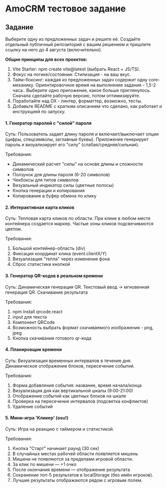 # AmoCRM тестовое задание

## Задание
  Выберите одну из предложенных задач и решите её. Создайте отдельный публичный репозиторий с вашим решением и пришлите ссылку на него до 4 августа (включительно).

**Общие принципы для всех проектов:**

1. Vite Starter: npm create vite@latest (выбрать React + JS/TS).
2. Фокус на логике/состоянии: Стилизация - на ваш вкус.
3. Тайм-боксинг: каждая из предложенных задач содержит одну core-механику. Ориентировочное время на выполнение задания - 1,5-2 часа.. Выберите одно приложение, какое больше приглянулось. Сначала сделайте рабочую версию, потом оптимизируйте.
4. Поработайте над DX - линтер, форматтер, возможно, тесты.
5. Добавьте README с кратким описанием что сделано, как работает и инструкцией по запуску.

#### 1. Генератор паролей с "силой" пароля
Суть: Пользователь задает длину пароля и включает/выключает опции (цифры, спецсимволы, заглавные буквы). Приложение генерирует пароль и визуализирует его "силу" (слабая/средняя/сильная).

Требования:
- Динамический расчет "силы" на основе длины и сложности символов
- Ползунок для длины пароля (6-20 символов)
- Чекбоксы для типов символов
- Визуальный индикатор силы (цветные полосы)
- Кнопка генерации и копирования
- Копирование в буфер обмена по клику

#### 2. Интерактивная карта кликов
Суть: Тепловая карта кликов по области. При клике в любом месте контейнера создается маркер. Частые зоны кликов подсвечиваются цветом.

Требования:
1. Большой контейнер-область (div)
2. Фиксация координат клика (event.clientX/Y)
3. Визуализация "тепла" через изменение фона
4. Сброс статистики кнопкой

#### 3. Генератор QR-кодов в реальном времени
Суть: Динамическая генерация QR. Текстовый ввод → мгновенная генерация QR. Скачивание результата

Требования:
1. npm install qrcode.react
2. input для текста
3. Компонент QRCode
4. Возможность выбрать формат скачиваемого изображения - png, jpeg.
5. Кнопка скачивания готового qr-кода

#### 4. Планировщик времени
Суть: Визуализация временных интервалов в течение дня. Динамическое отображение блоков, пересечение событий.

Требования:
1. Форма добавления события: название, время начала/конца
2. Визуализация дня как вертикальной шкалы (9:00-21:00)
3. Отображение событий как цветных блоков на шкале
4. Проверка на пересечение интервалов (подсветка конфликтов)
5. Удаление событий

#### 5. Мини-игра 'Кликер' (osu!)
Суть: Игра на реакцию с таймером и статистикой.

Требования:
1. Кнопка "Старт" начинает раунд (30 сек)
2. В случайных местах рабочей области появляется мишень
3. Мишени не появляются за пределами игровой области.
4. За клик по мишени — +1 очко
5. После окончания времени — отображение результата
6. Сохранение топ-5 результатов в localStorage (без имён игроков).
7. Лучшие результаты отображаются рядом с игровым полем.
